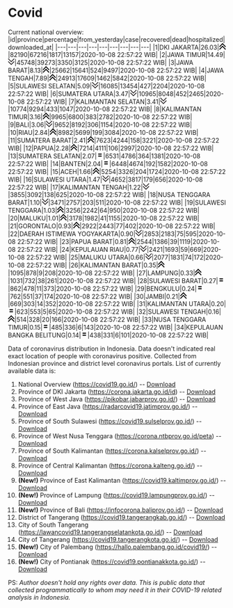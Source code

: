 # Covid
Current national overview:
|id|province|percentage|from_yesterday|case|recovered|dead|hospitalized|downloaded_at|
|---|---|---|---|---|---|---|---|---|
|1|DKI JAKARTA|26.03|![up](https://github.com/ariefrachmannn/covid/raw/master/img/rsz_img_186982.png)|82190|67216|1817|13157|2020-10-08 22:57:22 WIB|
|2|JAWA TIMUR|14.49|![down](https://github.com/ariefrachmannn/covid/raw/master/img/rsz_down.png)|45748|39273|3350|3125|2020-10-08 22:57:22 WIB|
|3|JAWA BARAT|8.13|![up](https://github.com/ariefrachmannn/covid/raw/master/img/rsz_img_186982.png)|25662|15641|524|9497|2020-10-08 22:57:22 WIB|
|4|JAWA TENGAH|7.89|![up](https://github.com/ariefrachmannn/covid/raw/master/img/rsz_img_186982.png)|24913|17609|1462|5842|2020-10-08 22:57:22 WIB|
|5|SULAWESI SELATAN|5.09|![down](https://github.com/ariefrachmannn/covid/raw/master/img/rsz_down.png)|16085|13454|427|2204|2020-10-08 22:57:22 WIB|
|6|SUMATERA UTARA|3.47|![down](https://github.com/ariefrachmannn/covid/raw/master/img/rsz_down.png)|10965|8048|452|2465|2020-10-08 22:57:22 WIB|
|7|KALIMANTAN SELATAN|3.41|![down](https://github.com/ariefrachmannn/covid/raw/master/img/rsz_down.png)|10774|9294|433|1047|2020-10-08 22:57:22 WIB|
|8|KALIMANTAN TIMUR|3.16|![up](https://github.com/ariefrachmannn/covid/raw/master/img/rsz_img_186982.png)|9965|6800|383|2782|2020-10-08 22:57:22 WIB|
|9|BALI|3.06|![down](https://github.com/ariefrachmannn/covid/raw/master/img/rsz_down.png)|9652|8192|306|1154|2020-10-08 22:57:22 WIB|
|10|RIAU|2.84|![up](https://github.com/ariefrachmannn/covid/raw/master/img/rsz_img_186982.png)|8982|5699|199|3084|2020-10-08 22:57:22 WIB|
|11|SUMATERA BARAT|2.41|![up](https://github.com/ariefrachmannn/covid/raw/master/img/rsz_img_186982.png)|7623|4244|158|3221|2020-10-08 22:57:22 WIB|
|12|PAPUA|2.28|![up](https://github.com/ariefrachmannn/covid/raw/master/img/rsz_img_186982.png)|7214|4111|106|2997|2020-10-08 22:57:22 WIB|
|13|SUMATERA SELATAN|2.07|![equal](https://github.com/ariefrachmannn/covid/raw/master/img/rsz_equal.png)|6531|4786|364|1381|2020-10-08 22:57:22 WIB|
|14|BANTEN|2.04|![equal](https://github.com/ariefrachmannn/covid/raw/master/img/rsz_equal.png)|6448|4674|192|1582|2020-10-08 22:57:22 WIB|
|15|ACEH|1.66|![up](https://github.com/ariefrachmannn/covid/raw/master/img/rsz_img_186982.png)|5254|3326|204|1724|2020-10-08 22:57:22 WIB|
|16|SULAWESI UTARA|1.47|![down](https://github.com/ariefrachmannn/covid/raw/master/img/rsz_down.png)|4652|3817|179|656|2020-10-08 22:57:22 WIB|
|17|KALIMANTAN TENGAH|1.22|![down](https://github.com/ariefrachmannn/covid/raw/master/img/rsz_down.png)|3855|3092|138|625|2020-10-08 22:57:22 WIB|
|18|NUSA TENGGARA BARAT|1.10|![down](https://github.com/ariefrachmannn/covid/raw/master/img/rsz_down.png)|3471|2757|203|511|2020-10-08 22:57:22 WIB|
|19|SULAWESI TENGGARA|1.03|![up](https://github.com/ariefrachmannn/covid/raw/master/img/rsz_img_186982.png)|3256|2242|64|950|2020-10-08 22:57:22 WIB|
|20|MALUKU|1.01|![up](https://github.com/ariefrachmannn/covid/raw/master/img/rsz_img_186982.png)|3178|1982|41|1155|2020-10-08 22:57:22 WIB|
|21|GORONTALO|0.93|![up](https://github.com/ariefrachmannn/covid/raw/master/img/rsz_img_186982.png)|2922|2443|77|402|2020-10-08 22:57:22 WIB|
|22|DAERAH ISTIMEWA YOGYAKARTA|0.90|![down](https://github.com/ariefrachmannn/covid/raw/master/img/rsz_down.png)|2853|2183|75|595|2020-10-08 22:57:22 WIB|
|23|PAPUA BARAT|0.81|![up](https://github.com/ariefrachmannn/covid/raw/master/img/rsz_img_186982.png)|2544|1386|39|1119|2020-10-08 22:57:22 WIB|
|24|KEPULAUAN RIAU|0.77|![down](https://github.com/ariefrachmannn/covid/raw/master/img/rsz_down.png)|2421|1693|59|669|2020-10-08 22:57:22 WIB|
|25|MALUKU UTARA|0.66|![down](https://github.com/ariefrachmannn/covid/raw/master/img/rsz_down.png)|2077|1831|74|172|2020-10-08 22:57:22 WIB|
|26|KALIMANTAN BARAT|0.35|![up](https://github.com/ariefrachmannn/covid/raw/master/img/rsz_img_186982.png)|1095|878|9|208|2020-10-08 22:57:22 WIB|
|27|LAMPUNG|0.33|![up](https://github.com/ariefrachmannn/covid/raw/master/img/rsz_img_186982.png)|1031|732|38|261|2020-10-08 22:57:22 WIB|
|28|SULAWESI BARAT|0.27|![equal](https://github.com/ariefrachmannn/covid/raw/master/img/rsz_equal.png)|862|478|11|373|2020-10-08 22:57:22 WIB|
|29|BENGKULU|0.24|![equal](https://github.com/ariefrachmannn/covid/raw/master/img/rsz_equal.png)|762|551|37|174|2020-10-08 22:57:22 WIB|
|30|JAMBI|0.21|![up](https://github.com/ariefrachmannn/covid/raw/master/img/rsz_img_186982.png)|669|303|14|352|2020-10-08 22:57:22 WIB|
|31|KALIMANTAN UTARA|0.20|![equal](https://github.com/ariefrachmannn/covid/raw/master/img/rsz_equal.png)|623|553|5|65|2020-10-08 22:57:22 WIB|
|32|SULAWESI TENGAH|0.16|![up](https://github.com/ariefrachmannn/covid/raw/master/img/rsz_img_186982.png)|514|328|20|166|2020-10-08 22:57:22 WIB|
|33|NUSA TENGGARA TIMUR|0.15|![equal](https://github.com/ariefrachmannn/covid/raw/master/img/rsz_equal.png)|485|336|6|143|2020-10-08 22:57:22 WIB|
|34|KEPULAUAN BANGKA BELITUNG|0.14|![equal](https://github.com/ariefrachmannn/covid/raw/master/img/rsz_equal.png)|438|331|6|101|2020-10-08 22:57:22 WIB|

Data of coronavirus distribution in Indonesia. Data doesn't indicated real exact location of people with coronavirus positive. Collected from Indonesian province and district level coronavirus portals. List of currently available data is:
1. National Overview (https://covid19.go.id/) -- [Download](https://www.dropbox.com/s/66ly270fw4y76fx/covid_nasional.csv?dl=0)
2. Province of DKI Jakarta (https://corona.jakarta.go.id/id) -- [Download](https://riwayat-file-covid-19-dki-jakarta-jakartagis.hub.arcgis.com/)
3. Province of West Java (https://pikobar.jabarprov.go.id/) -- [Download](https://www.dropbox.com/s/alg0zp60fylq6cn/covid_jabar.csv?dl=0)
4. Province of East Java (https://radarcovid19.jatimprov.go.id/) -- [Download](https://www.dropbox.com/sh/e7vtgcnl4ckbvr4/AADo9UMRDZvrhHn66qTHZOvNa?dl=0)
5. Province of South Sulawesi (https://covid19.sulselprov.go.id/) -- [Download](https://www.dropbox.com/s/z5ek23lwcztj7z7/covid_sulsel.csv?dl=0)
6. Province of West Nusa Tenggara (https://corona.ntbprov.go.id/peta) -- [Download](https://www.dropbox.com/s/4p2k93n42xx0c00/covid_ntb.csv?dl=0)
7. Province of South Kalimantan (https://corona.kalselprov.go.id/) -- [Download](https://www.dropbox.com/sh/7aa2kvz8lb04pzz/AADH1Oj5oFMw2mp-D3JStPRsa?dl=0)
8. Province of Central Kalimantan (https://corona.kalteng.go.id/) -- [Download](https://www.dropbox.com/s/9q01v5r3ys2ozk4/covid_kalteng.csv?dl=0)
9. **(New!)** Province of East Kalimantan (https://covid19.kaltimprov.go.id/) -- [Download](https://www.dropbox.com/sh/qhpxj532nm80goa/AAB6ek_fp1__ieTR0TFQpfIga?dl=0)
10. **(New!)** Province of Lampung (https://covid19.lampungprov.go.id/) -- [Download](https://www.dropbox.com/s/ecuew6oa9kzwqwx/covid_lampung.csv?dl=0)
11. **(New!)** Province of Bali (https://infocorona.baliprov.go.id/) -- [Download](https://www.dropbox.com/sh/iceiwun4ufttmiu/AAC7dSRMpfTjPI1Lfzw-LeCUa?dl=0)
12. District of Tangerang (https://covid19.tangerangkab.go.id/) -- [Download](https://www.dropbox.com/sh/yxovyy6sy5bnz4p/AACZzVHinisKmz8oQWyQJ3nua?dl=0)
13. City of South Tangerang (https://lawancovid19.tangerangselatankota.go.id/) -- [Download](https://www.dropbox.com/s/zlvxo4ivswdzmle/covid_tangsel.csv?dl=0)
14. City of Tangerang (https://covid19.tangerangkota.go.id/) -- [Download](https://www.dropbox.com/s/e53224kvdrpjzy0/covid_tangkot.csv?dl=0)
15. **(New!)** City of Palembang (https://hallo.palembang.go.id/covid19/) -- [Download](https://www.dropbox.com/sh/oj17bhwhlpjht9e/AABZEG-OiaSaFvikATDx6coEa?dl=0)
16. **(New!)** City of Pontianak (https://covid19.pontianakkota.go.id/) -- [Download](https://www.dropbox.com/sh/66if3y4ly51j4sh/AADQ-zwLGa7Kz4ZzJgDw2-3na?dl=0)

PS: *Author doesn't hold any rights over data. This is public data that collected programmatically to whom may need it in their COVID-19 related analysis in Indonesia.*
